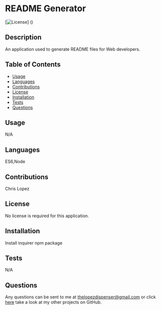 # README Generator
  [![License]()]
  ()

  ## Description
  An application used to generate README files for Web developers.

  ## Table of Contents
  * [Usage](#usage)
  * [Languages](#languages)
  * [Contributions](#contributions)
  * [License](#license)
  * [Installation](#installation)
  * [Tests](#tests)
  * [Questions](#questions)
  ## Usage
  N/A
  ## Languages
  ES6,Node
  ## Contributions
  Chris Lopez
  ## License
  No license is required for this application.
  ## Installation
  Install inquirer npm package
  ## Tests
  N/A
  
  ## Questions
  Any questions can be sent to me at [thelopezdispenser@gmail.com](mailto"thelopezdispenser@gmail.com)
  or click [here](https://github.com/ChrisL-985/) take a look at my other projects on GitHub.
